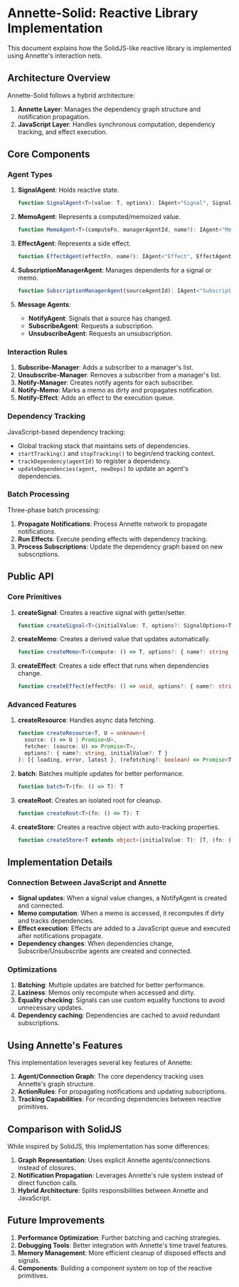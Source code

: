 # Annette-Solid: Reactive Library Implementation

This document explains how the SolidJS-like reactive library is implemented using Annette's interaction nets.

## Architecture Overview

Annette-Solid follows a hybrid architecture:

1. **Annette Layer**: Manages the dependency graph structure and notification propagation.
2. **JavaScript Layer**: Handles synchronous computation, dependency tracking, and effect execution.

## Core Components

### Agent Types

1. **SignalAgent**: Holds reactive state.
   ```typescript
   function SignalAgent<T>(value: T, options): IAgent<"Signal", SignalAgentValue<T>>
   ```

2. **MemoAgent**: Represents a computed/memoized value.
   ```typescript
   function MemoAgent<T>(computeFn, managerAgentId, name?): IAgent<"Memo", MemoAgentValue<T>>
   ```

3. **EffectAgent**: Represents a side effect.
   ```typescript
   function EffectAgent(effectFn, name?): IAgent<"Effect", EffectAgentValue>
   ```

4. **SubscriptionManagerAgent**: Manages dependents for a signal or memo.
   ```typescript
   function SubscriptionManagerAgent(sourceAgentId): IAgent<"SubscriptionManager", SubscriptionManagerAgentValue>
   ```

5. **Message Agents**:
   - **NotifyAgent**: Signals that a source has changed.
   - **SubscribeAgent**: Requests a subscription.
   - **UnsubscribeAgent**: Requests an unsubscription.

### Interaction Rules

1. **Subscribe-Manager**: Adds a subscriber to a manager's list.
2. **Unsubscribe-Manager**: Removes a subscriber from a manager's list.
3. **Notify-Manager**: Creates notify agents for each subscriber.
4. **Notify-Memo**: Marks a memo as dirty and propagates notification.
5. **Notify-Effect**: Adds an effect to the execution queue.

### Dependency Tracking

JavaScript-based dependency tracking:
- Global tracking stack that maintains sets of dependencies.
- `startTracking()` and `stopTracking()` to begin/end tracking context.
- `trackDependency(agentId)` to register a dependency.
- `updateDependencies(agent, newDeps)` to update an agent's dependencies.

### Batch Processing

Three-phase batch processing:
1. **Propagate Notifications**: Process Annette network to propagate notifications.
2. **Run Effects**: Execute pending effects with dependency tracking.
3. **Process Subscriptions**: Update the dependency graph based on new subscriptions.

## Public API

### Core Primitives

1. **createSignal**: Creates a reactive signal with getter/setter.
   ```typescript
   function createSignal<T>(initialValue: T, options?: SignalOptions<T>): [ISignal<T>, (value: T) => T]
   ```

2. **createMemo**: Creates a derived value that updates automatically.
   ```typescript
   function createMemo<T>(compute: () => T, options?: { name?: string }): IMemo<T>
   ```

3. **createEffect**: Creates a side effect that runs when dependencies change.
   ```typescript
   function createEffect(effectFn: () => void, options?: { name?: string }): IEffect
   ```

### Advanced Features

1. **createResource**: Handles async data fetching.
   ```typescript
   function createResource<T, U = unknown>(
     source: () => U | Promise<U>,
     fetcher: (source: U) => Promise<T>,
     options?: { name?: string, initialValue?: T }
   ): [{ loading, error, latest }, (refetching?: boolean) => Promise<T>]
   ```

2. **batch**: Batches multiple updates for better performance.
   ```typescript
   function batch<T>(fn: () => T): T
   ```

3. **createRoot**: Creates an isolated root for cleanup.
   ```typescript
   function createRoot<T>(fn: () => T): T
   ```

4. **createStore**: Creates a reactive object with auto-tracking properties.
   ```typescript
   function createStore<T extends object>(initialValue: T): [T, (fn: (state: T) => void) => void]
   ```

## Implementation Details

### Connection Between JavaScript and Annette

- **Signal updates**: When a signal value changes, a NotifyAgent is created and connected.
- **Memo computation**: When a memo is accessed, it recomputes if dirty and tracks dependencies.
- **Effect execution**: Effects are added to a JavaScript queue and executed after notifications propagate.
- **Dependency changes**: When dependencies change, Subscribe/Unsubscribe agents are created and connected.

### Optimizations

1. **Batching**: Multiple updates are batched for better performance.
2. **Laziness**: Memos only recompute when accessed and dirty.
3. **Equality checking**: Signals can use custom equality functions to avoid unnecessary updates.
4. **Dependency caching**: Dependencies are cached to avoid redundant subscriptions.

## Using Annette's Features

This implementation leverages several key features of Annette:

1. **Agent/Connection Graph**: The core dependency tracking uses Annette's graph structure.
2. **ActionRules**: For propagating notifications and updating subscriptions.
3. **Tracking Capabilities**: For recording dependencies between reactive primitives.

## Comparison with SolidJS

While inspired by SolidJS, this implementation has some differences:

1. **Graph Representation**: Uses explicit Annette agents/connections instead of closures.
2. **Notification Propagation**: Leverages Annette's rule system instead of direct function calls.
3. **Hybrid Architecture**: Splits responsibilities between Annette and JavaScript.

## Future Improvements

1. **Performance Optimization**: Further batching and caching strategies.
2. **Debugging Tools**: Better integration with Annette's time travel features.
3. **Memory Management**: More efficient cleanup of disposed effects and signals.
4. **Components**: Building a component system on top of the reactive primitives.